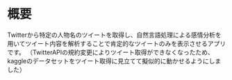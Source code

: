 # 概要
Twitterから特定の人物名のツイートを取得し、自然言語処理による感情分析を用いてツイート内容を解析することで肯定的なツイートのみを表示させるアプリです。
（TwitterAPIの規約変更によりツイート取得ができなくなったため、kaggleのデータセットをツイート取得に見立てて擬似的に動かせるようにしました）
